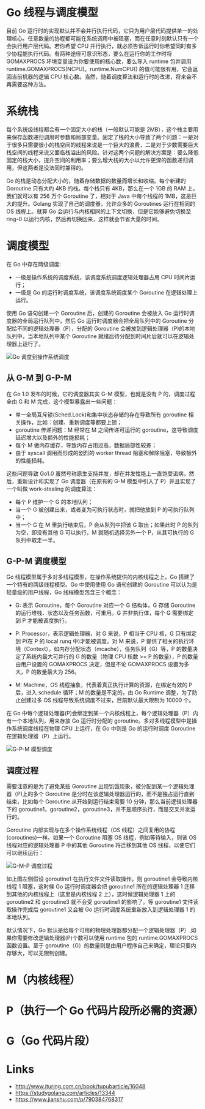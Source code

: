 # Go 线程与调度模型

目前 Go 运行时的实现默认并不会并行执行代码，它只为用户层代码提供单一的处理核心。任意数量的协程都可能在系统调用中被阻塞，而在任意时刻默认只有一个会执行用户层代码。若你希望 CPU 并行执行，就必须告诉运行时你希望同时有多少协程能执行代码。有两种途径可意识形态，要么在运行你的工作时将 GOMAXPROCS 环境变量设为你要使用的核心数，要么导入 runtime 包并调用 runtime.GOMAXPROCS(NCPU)。runtime.NumCPU() 的值可能很有用，它会返回当前机器的逻辑 CPU 核心数。当然，随着调度算法和运行时的改进，将来会不再需要这种方法。

# 系统栈

每个系统级线程都会有一个固定大小的栈（一般默认可能是 2MB），这个栈主要用来保存函数递归调用时参数和局部变量。固定了栈的大小导致了两个问题：一是对于很多只需要很小的栈空间的线程来说是一个巨大的浪费，二是对于少数需要巨大栈空间的线程来说又面临栈溢出的风险。针对这两个问题的解决方案是：要么降低固定的栈大小，提升空间的利用率；要么增大栈的大小以允许更深的函数递归调用，但这两者是没法同时兼得的。

Go 的栈是动态分配大小的，随着存储数据的数量而增长和收缩。每个新建的 Goroutine 只有大约 4KB 的栈。每个栈只有 4KB，那么在一个 1GB 的 RAM 上，我们就可以有 256 万个 Goroutine 了，相对于 Java 中每个线程的 1MB，这是巨大的提升。Golang 实现了自己的调度器，允许众多的 Goroutines 运行在相同的 OS 线程上。就算 Go 会运行与内核相同的上下文切换，但是它能够避免切换至 ring-0 以运行内核，然后再切换回来，这样就会节省大量的时间。

# 调度模型

在 Go 中存在两级调度:

- 一级是操作系统的调度系统，该调度系统调度逻辑处理器占用 CPU 时间片运行；
- 一级是 Go 的运行时调度系统，该调度系统调度某个 Goroutine 在逻辑处理上运行。

使用 Go 语句创建一个 Goroutine 后，创建的 Goroutine 会被放入 Go 运行时调度器的全局运行队列中，然后 Go 运行时调度器会把全局队列中的 Goroutine 分配给不同的逻辑处理器（P），分配的 Goroutine 会被放到逻辑处理器（P)的本地队列中，当本地队列中某个 Goroutine 就绪后待分配到时间片后就可以在逻辑处理器上运行了。

![Go 调度到操作系统调度](https://assets.ng-tech.icu/item/20230522114500.png)

## 从 G-M 到 G-P-M

在 Go 1.0 发布的时候，它的调度器其实 G-M 模型，也就是没有 P 的，调度过程全由 G 和 M 完成，这个模型暴露出一些问题：

- 单一全局互斥锁(Sched.Lock)和集中状态存储的存在导致所有 goroutine 相关操作，比如：创建、重新调度等都要上锁；
- goroutine 传递问题：M 经常在 M 之间传递可运行的 goroutine，这导致调度延迟增大以及额外的性能损耗；
- 每个 M 做内存缓存，导致内存占用过高，数据局部性较差；
- 由于 syscall 调用而形成的剧烈的 worker thread 阻塞和解除阻塞，导致额外的性能损耗。

这些问题导致 Go1.0 虽然号称原生支持并发，却在并发性能上一直饱受诟病，然后，重新设计和实现了 Go 调度器（在原有的 G-M 模型中引入了 P）并且实现了一个叫做 work-stealing 的调度算法：

- 每个 P 维护一个 G 的本地队列；
- 当一个 G 被创建出来，或者变为可执行状态时，就把他放到 P 的可执行队列中；
- 当一个 G 在 M 里执行结束后，P 会从队列中把该 G 取出；如果此时 P 的队列为空，即没有其他 G 可以执行，M 就随机选择另外一个 P，从其可执行的 G 队列中取走一半。

## G-P-M 调度模型

Go 线程模型属于多对多线程模型，在操作系统提供的内核线程之上，Go 搭建了一个特有的两级线程模型。Go 中使用使用 Go 语句创建的 Goroutine 可以认为是轻量级的用户线程，Go 线程模型包含三个概念：

- G: 表示 Goroutine，每个 Goroutine 对应一个 G 结构体，G 存储 Goroutine 的运行堆栈、状态以及任务函数，可重用。G 并非执行体，每个 G 需要绑定到 P 才能被调度执行。

- P: Processor，表示逻辑处理器，对 G 来说，P 相当于 CPU 核，G 只有绑定到 P(在 P 的 local runq 中)才能被调度。对 M 来说，P 提供了相关的执行环境（Context），如内存分配状态（mcache），任务队列（G）等，P 的数量决定了系统内最大可并行的 G 的数量（物理 CPU 核数 >= P 的数量），P 的数量由用户设置的 GOMAXPROCS 决定，但是不论 GOMAXPROCS 设置为多大，P 的数量最大为 256。

- M: Machine，OS 线程抽象，代表着真正执行计算的资源，在绑定有效的 P 后，进入 schedule 循环；M 的数量是不定的，由 Go Runtime 调整，为了防止创建过多 OS 线程导致系统调度不过来，目前默认最大限制为 10000 个。

在 Go 中每个逻辑处理器(P)会绑定到某一个内核线程上，每个逻辑处理器（P）内有一个本地队列，用来存放 Go 运行时分配的 goroutine。多对多线程模型中是操作系统调度线程在物理 CPU 上运行，在 Go 中则是 Go 的运行时调度 Goroutine 在逻辑处理器（P）上运行。

![G-P-M 模型调度](https://assets.ng-tech.icu/item/20230522114000.png)

## 调度过程

需要注意的是为了避免某些 Goroutine 出现饥饿现象，被分配到某一个逻辑处理器（P)上的多个 Goroutine 是分时在该逻辑处理器运行的，而不是独占运行直到结束，比如每个 Goroutine 从开始到运行结束需要 10 分钟，那么当前逻辑处理器下的 goroutine1，goroutine2，goroutine3，并不是顺序执行，而是交叉并发运行的。

Goroutine 内部实现与在多个操作系统线程（OS 线程）之间复用的协程(coroutines)一样。如果一个 Goroutine 阻塞 OS 线程，例如等待输入，则该 OS 线程对应的逻辑处理器 P 中的其他 Goroutine 将迁移到其他 OS 线程，以便它们可以继续运行：

![G-M-P 调度过程](https://assets.ng-tech.icu/item/20230522114401.png)

如上图左侧假设 goroutine1 在执行文件文件读取操作，则 goroutine1 会导致内核线程 1 阻塞，这时候 Go 运行时调度器会把 goroutine1 所在的逻辑处理器 1 迁移到其他的内核线程上（这里是内核线程 2 上），这时候逻辑处理器 1 上的 goroutine2 和 goroutine3 就不会受 goroutine1 的影响了。等 goroutine1 文件读取操作完成后 goroutine1 又会被 Go 运行时调度系统重新放入到逻辑处理器 1 的本地队列。

默认情况下，Go 默认是给每个可用的物理处理器都分配一个逻辑处理器（P）,如果你需要修改逻辑处理器(P)个数可以使用 runtime 包的 runtime.GOMAXPROCS 函数设置。至于 goroutine（G）的数量则是由用户程序自己来确定，理论只要内存够大，可以无限制创建。

# M（内核线程）

# P（执行一个 Go 代码片段所必需的资源）

# G（Go 代码片段）

# Links

- http://www.ituring.com.cn/book/tupubarticle/16048
- https://studygolang.com/articles/13344
- https://www.jianshu.com/p/790384768317
